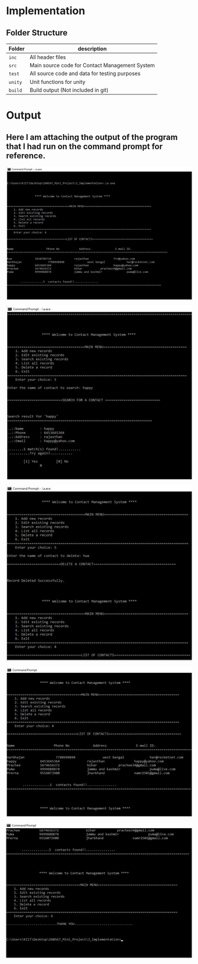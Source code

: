 # Implementation

## Folder Structure

Folder        | description
--------------| ----------------------------------------------
`inc`         | All header files
`src`         | Main source code for Contact Management System
`test`        | All source code and data for testing purposes
`unity`       | Unit functions for unity
`build`       | Build output (Not included in git)


# Output

## Here I am attaching the output of the program that I had run on the command prompt for reference.

![Output1](https://github.com/Prerna983/260567_Mini_Project/blob/main/6_ImagesAndVideos/output1.JPG)

![Output2](https://github.com/Prerna983/260567_Mini_Project/blob/main/6_ImagesAndVideos/output2.JPG)

![Output3](https://github.com/Prerna983/260567_Mini_Project/blob/main/6_ImagesAndVideos/output3.JPG)

![Output4](https://github.com/Prerna983/260567_Mini_Project/blob/main/6_ImagesAndVideos/output4.JPG)

![Output5](https://github.com/Prerna983/260567_Mini_Project/blob/main/6_ImagesAndVideos/output5.JPG)
